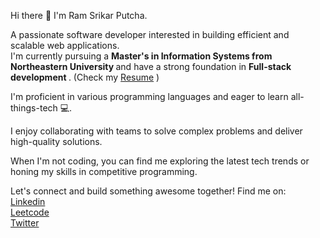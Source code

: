 Hi there 👋 I'm Ram Srikar Putcha.  

A passionate software developer interested in building efficient and scalable web applications.  
I'm currently pursuing a <b> Master's in Information Systems from Northeastern University </b> and have a strong foundation in <b> Full-stack development </b>. (Check my [Resume](https://drive.google.com/file/d/1s3w4D0X6d0hvHFl_e-q5B_cDYeWHZQ6a/view?usp=sharing) )  


I'm proficient in various programming languages and eager to learn all-things-tech 💻.

I enjoy collaborating with teams to solve complex problems and deliver high-quality solutions. 

When I'm not coding, you can find me exploring the latest tech trends or honing my skills in competitive programming. 

Let's connect and build something awesome together! 
Find me on:   
[Linkedin](https://www.linkedin.com/in/rsputcha/)  
[Leetcode](https://leetcode.com/u/rsputcha/)  
[Twitter](https://x.com/putcha_srikar)




